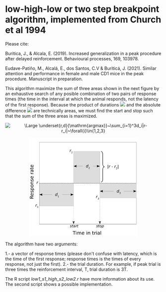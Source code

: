 # low-high-low or two step breakpoint algorithm, implemented from Church et al 1994

Please cite:

Buritica, J., & Alcala, E. (2019). Increased generalization in a peak procedure after delayed reinforcement. Behavioural processes, 169, 103978.

Eudave-Patiño, M., Alcalá, E., dos Santos, C.V & Buriticá, J. (2021). Similar attention and performance in female and male CD1 mice in the peak procedure. Manuscript in preparation.

This algorithm maximize the sum of three areas shown in the next figure by an exhaustive search of any posible combination of two pairs of response times (the time in the interval at which the animal responds, not the latency of the first response). Because the product of durations <img src="https://latex.codecogs.com/svg.latex?\normalsize&space;d_i"> and the absolute difference <img src="https://latex.codecogs.com/svg.latex?\normalsize&space;|r-r_i|"> are technically areas, we must find the start and stop such that the sum of the three areas is maximized.

<div align="center">
  
 ![\Large \underset{r,d}{\mathrm{argmax}}~\sum_{i=1}^3d_i|r-r_i|~\forall{i}\in{1,2,3}](https://latex.codecogs.com/svg.latex?\normalsize&space;\underset{r,d}{\mathrm{argmax}}~\sum_{i=1}^3d_i|r-r_i|~\forall{i}\in{1,2,3}) 
  
 <img src="https://github.com/jealcalat/start_stop_peak_procedure/blob/main/lhl_diagramm-1.png" width="350">
</div>

The algorithm have two arguments: 

1.- a vector of response times (please don't confuse with latency, which is the time of the first response; response times is the times of every response, not just the first).
2.- the trial duration. For example, if peak trial is three times the reinforcement interval, T, trial duration is 3T. 

The R script *low1_s1_high_s2_low2.r* have more information about its use. The second script shows a possible implementation. 
